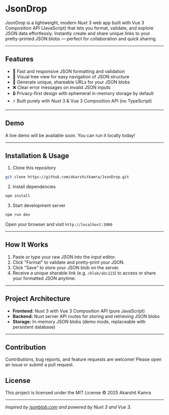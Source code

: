 # JsonDrop

JsonDrop is a lightweight, modern Nuxt 3 web app built with Vue 3 Composition API (JavaScript) that lets you format, validate, and explore JSON data effortlessly. Instantly create and share unique links to your pretty-printed JSON blobs — perfect for collaboration and quick sharing.

---

## Features

- 🚀 Fast and responsive JSON formatting and validation  
- 🌳 Visual tree view for easy navigation of JSON structure  
- 🔗 Generate unique, shareable URLs for your JSON blobs  
- ❌ Clear error messages on invalid JSON inputs  
- 🔒 Privacy-first design with ephemeral in-memory storage by default  
- ⚡ Built purely with Nuxt 3 & Vue 3 Composition API (no TypeScript)

---

## Demo

A live demo will be available soon. You can run it locally today!

---

## Installation & Usage

1. Clone this repository
``` bash
git clone https://github.com/akarshitkamra/JsonDrop.git
```
2. Install dependencies
``` bash
npm install
```
3. Start development server
``` bash
npm run dev
```

Open your browser and visit `http://localhost:3000`

---

## How It Works

1. Paste or type your raw JSON into the input editor.
2. Click "Format" to validate and pretty-print your JSON.
3. Click "Save" to store your JSON blob on the server.
4. Receive a unique sharable link (e.g. `/blob/abc123`) to access or share your formatted JSON anytime.

---

## Project Architecture

- **Frontend:** Nuxt 3 with Vue 3 Composition API (pure JavaScript)  
- **Backend:** Nuxt server API routes for storing and retrieving JSON blobs  
- **Storage:** In-memory JSON blobs (demo mode, replaceable with persistent database)  

---

## Contribution

Contributions, bug reports, and feature requests are welcome! Please open an issue or submit a pull request.

## License

This project is licensed under the MIT License © 2025 Akarshit Kamra

---

*Inspired by [jsonblob.com](https://jsonblob.com) and powered by Nuxt 3 and Vue 3.*

